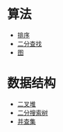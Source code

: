 # 算法

- <a href="排序.md">排序</a>
- <a href="二分查找.md">二分查找</a>
- <a href="图.md">图</a>

# 数据结构

- <a href="二叉堆.md">二叉堆</a>
- <a href="二分搜索树.md">二分搜索树</a>
- <a href="并查集.md">并查集</a>
